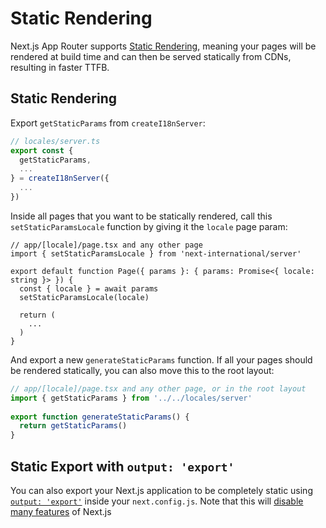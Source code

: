# Static Rendering

Next.js App Router supports [Static Rendering](https://nextjs.org/docs/app/building-your-application/rendering/server-components#static-rendering-default), meaning your pages will be rendered at build time and can then be served statically from CDNs, resulting in faster TTFB.

## Static Rendering

Export `getStaticParams` from `createI18nServer`:

```ts {3}
// locales/server.ts
export const {
  getStaticParams,
  ...
} = createI18nServer({
  ...
})
```

Inside all pages that you want to be statically rendered, call this `setStaticParamsLocale` function by giving it the `locale` page param:

```tsx {2,4-5}
// app/[locale]/page.tsx and any other page
import { setStaticParamsLocale } from 'next-international/server'

export default function Page({ params }: { params: Promise<{ locale: string }> }) {
  const { locale } = await params
  setStaticParamsLocale(locale)

  return (
    ...
  )
}
```

And export a new `generateStaticParams` function. If all your pages should be rendered statically, you can also move this to the root layout:

```ts {2,4-6}
// app/[locale]/page.tsx and any other page, or in the root layout
import { getStaticParams } from '../../locales/server'
 
export function generateStaticParams() {
  return getStaticParams()
}
```


## Static Export with `output: 'export'`

You can also export your Next.js application to be completely static using [`output: 'export'`](https://nextjs.org/docs/app/building-your-application/deploying/static-exports) inside your `next.config.js`. Note that this will [disable many features](https://nextjs.org/docs/app/building-your-application/deploying/static-exports#unsupported-features) of Next.js
